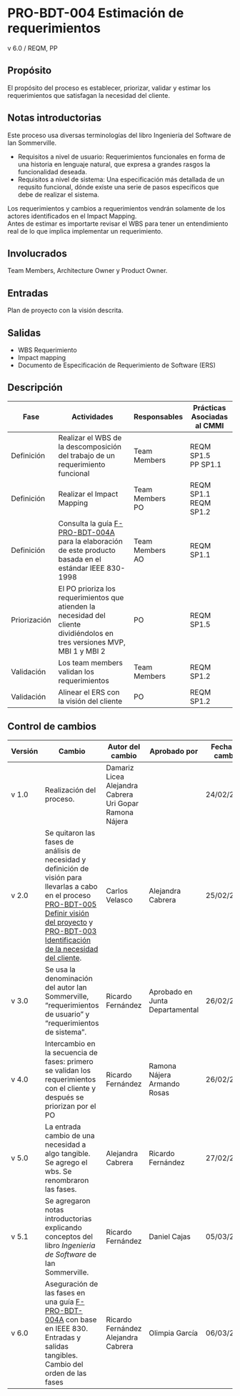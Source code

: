 # PRO-BDT-004 Estimación de requerimientos

v 6.0 / REQM, PP

## Propósito

El propósito del proceso es establecer, priorizar, validar y estimar los requerimientos que satisfagan la necesidad del cliente.

## Notas introductorias

Este proceso usa diversas terminologías del libro Ingeniería del Software de Ian Sommerville.

- Requisitos a nivel de usuario: Requerimientos funcionales en forma de una historia en lenguaje natural, que expresa a grandes rasgos la funcionalidad deseada.
- Requisitos a nivel de sistema: Una especificación más detallada de un requsito funcional, dónde existe una serie de pasos específicos que debe de realizar el sistema.

Los requerimientos y cambios a requerimientos vendrán solamente de los actores identificados en el Impact Mapping. <br/>
Antes de estimar es importarte revisar el WBS para tener un entendimiento real de lo que implica implementar un requerimiento.

## Involucrados

Team Members, Architecture Owner y Product Owner.

## Entradas

Plan de proyecto con la visión descrita.

## Salidas

- WBS Requerimiento
- Impact mapping
- Documento de Especificación de Requerimiento de Software (ERS)

## Descripción

| Fase         | Actividades                                                                                                                                                                                      | Responsables          | Prácticas Asociadas al CMMI |
| ------------ | ------------------------------------------------------------------------------------------------------------------------------------------------------------------------------------------------ | --------------------- | --------------------------- |
| Definición   | Realizar el WBS de la descomposición del trabajo de un requerimiento funcional                                                                                                                   | Team Members          | REQM SP1.5 <br/> PP SP1.1   |
| Definición   | Realizar el Impact Mapping                                                                                                                                                                       | Team Members <br/> PO | REQM SP1.1 <br/> REQM SP1.2 |
| Definición   | Consulta la guía [F-PRO-BDT-004A](https://docs.google.com/document/d/1qHcd7TAu7gmyZjP8_lm67frwzmqMsejDORm60FM9XU0/edit) para la elaboración de este producto basada en el estándar IEEE 830-1998 | Team Members <br/> AO | REQM SP1.1                  |
| Priorización | El PO prioriza los requerimientos que atienden la necesidad del cliente dividiéndolos en tres versiones MVP, MBI 1 y MBI 2                                                                       | PO                    | REQM SP1.5                  |
| Validación   | Los team members validan los requerimientos                                                                                                                                                      | Team Members          | REQM SP1.2                  |
| Validación   | Alinear el ERS con la visión del cliente                                                                                                                                                         | PO                    | REQM SP1.2                  |

## Control de cambios

| Versión | Cambio                                                                                                                                                                                                                                          | Autor del cambio                                                          | Aprobado por                      | Fecha de cambio |
| ------- | ----------------------------------------------------------------------------------------------------------------------------------------------------------------------------------------------------------------------------------------------- | ------------------------------------------------------------------------- | --------------------------------- | --------------- |
| v 1.0   | Realización del proceso.                                                                                                                                                                                                                        | Damariz Licea <br/> Alejandra Cabrera <br/> Uri Gopar <br/> Ramona Nájera |                                   | 24/02/2024      |
| v 2.0   | Se quitaron las fases de análisis de necesidad y definición de visión para llevarlas a cabo en el proceso [PRO-BDT-005 Definir visión del proyecto](pro-bdt-005.md) y [PRO-BDT-003 Identificación de la necesidad del cliente](pro-bdt-003.md). | Carlos Velasco                                                            | Alejandra Cabrera                 | 25/02/2024      |
| v 3.0   | Se usa la denominación del autor Ian Sommerville, “requerimientos de usuario” y “requerimientos de sistema”.                                                                                                                                    | Ricardo Fernández                                                         | Aprobado en Junta Departamental   | 26/02/2024      |
| v 4.0   | Intercambio en la secuencia de fases: primero se validan los requerimientos con el cliente y después se priorizan por el PO                                                                                                                     | Ricardo Fernández                                                         | Ramona Nájera <br/> Armando Rosas | 26/02/2024      |
| v 5.0   | La entrada cambio de una necesidad a algo tangible. Se agrego el wbs. Se renombraron las fases.                                                                                                                                                 | Alejandra Cabrera                                                         | Ricardo Fernández                 | 27/02/2024      |
| v 5.1   | Se agregaron notas introductorias explicando conceptos del libro _Ingenieria de Software_ de Ian Sommerville.                                                                                                                                   | Ricardo Fernández                                                         | Daniel Cajas                      | 05/03/2024      |
| v 6.0   | Aseguración de las fases en una guía [F-PRO-BDT-004A](https://docs.google.com/document/d/1qHcd7TAu7gmyZjP8_lm67frwzmqMsejDORm60FM9XU0/edit) con base en IEEE 830. <br/> Entradas y salidas tangibles. <br/> Cambio del orden de las fases       | Ricardo Fernández <br/> Alejandra Cabrera                                 | Olimpia García                    | 06/03/2024      |
